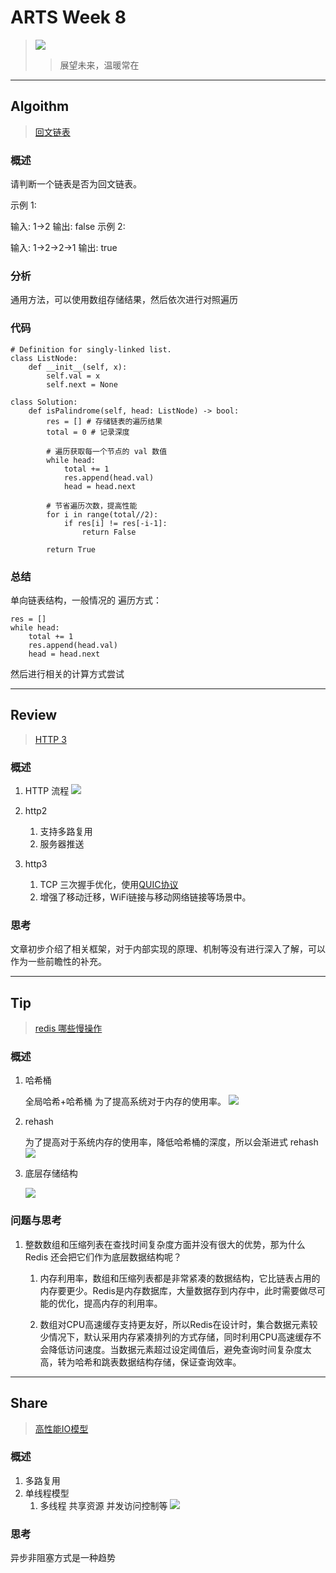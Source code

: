 # ARTS Week 8
>![](https://s1.ax1x.com/2020/07/08/UVm98U.jpg)
>> 展望未来，温暖常在


***
## Algoithm
> [回文链表](https://leetcode-cn.com/problems/palindrome-linked-list/)

### 概述
请判断一个链表是否为回文链表。

示例 1:

输入: 1->2
输出: false
示例 2:

输入: 1->2->2->1
输出: true


### 分析

通用方法，可以使用数组存储结果，然后依次进行对照遍历

### 代码

```python3
# Definition for singly-linked list.
class ListNode:
    def __init__(self, x):
        self.val = x
        self.next = None

class Solution:
    def isPalindrome(self, head: ListNode) -> bool:
        res = [] # 存储链表的遍历结果
        total = 0 # 记录深度
        
        # 遍历获取每一个节点的 val 数值
        while head:
            total += 1
            res.append(head.val)
            head = head.next
        
        # 节省遍历次数，提高性能
        for i in range(total//2):
            if res[i] != res[-i-1]:
                return False
        
        return True

```


### 总结
单向链表结构，一般情况的 遍历方式：

```
res = []
while head:
    total += 1
    res.append(head.val)
    head = head.next
```

然后进行相关的计算方式尝试


***
## Review
> [HTTP 3](https://towardsdatascience.com/http-3-is-out-and-about-7c903f9aab9e)

### 概述
1. HTTP 流程
    ![](https://s1.ax1x.com/2020/09/30/0noEIU.png)

2. http2
    1. 支持多路复用
    2. 服务器推送

3. http3
    1. TCP 三次握手优化，使用[QUIC协议](https://medium.com/@anuradhawick/the-quic-internet-its-the-future-d903440b26ea)
    2. 增强了移动迁移，WiFi链接与移动网络链接等场景中。

### 思考
文章初步介绍了相关框架，对于内部实现的原理、机制等没有进行深入了解，可以作为一些前瞻性的补充。

***
## Tip
> [redis 哪些慢操作](https://time.geekbang.org/column/article/268253)

### 概述
1. 哈希桶 
    
    全局哈希+哈希桶 为了提高系统对于内存的使用率。
    ![](https://s1.ax1x.com/2020/09/30/0n7ACF.jpg)
2. rehash
    
    为了提高对于系统内存的使用率，降低哈希桶的深度，所以会渐进式 rehash
    ![](https://s1.ax1x.com/2020/09/30/0n7l4O.jpg)
   
3. 底层存储结构
    
    ![](https://s1.ax1x.com/2020/09/30/0nHKMj.jpg)

### 问题与思考
1. 整数数组和压缩列表在查找时间复杂度方面并没有很大的优势，那为什么 Redis 还会把它们作为底层数据结构呢？
    
    1. 内存利用率，数组和压缩列表都是非常紧凑的数据结构，它比链表占用的内存要更少。Redis是内存数据库，大量数据存到内存中，此时需要做尽可能的优化，提高内存的利用率。
    
    2. 数组对CPU高速缓存支持更友好，所以Redis在设计时，集合数据元素较少情况下，默认采用内存紧凑排列的方式存储，同时利用CPU高速缓存不会降低访问速度。当数据元素超过设定阈值后，避免查询时间复杂度太高，转为哈希和跳表数据结构存储，保证查询效率。


***
## Share
>[高性能IO模型](https://time.geekbang.org/column/article/270474)

### 概述
1. 多路复用
2. 单线程模型
    1. 多线程 共享资源 并发访问控制等
        ![](https://s1.ax1x.com/2020/09/30/0nHWyd.jpg)

### 思考
异步非阻塞方式是一种趋势
